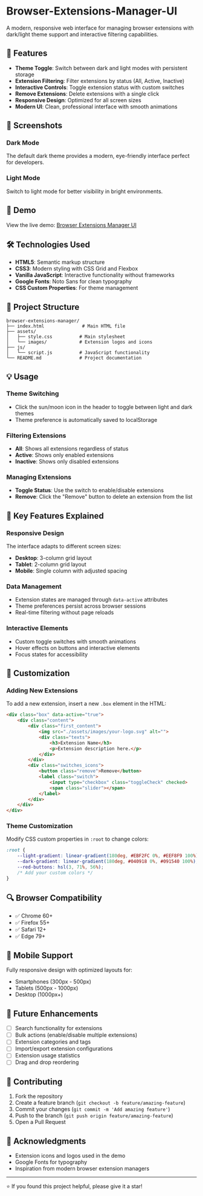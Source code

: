 # Browser-Extensions-Manager-UI


A modern, responsive web interface for managing browser extensions with dark/light theme support and interactive filtering capabilities.

## 🌟 Features

- **Theme Toggle**: Switch between dark and light modes with persistent storage
- **Extension Filtering**: Filter extensions by status (All, Active, Inactive)
- **Interactive Controls**: Toggle extension status with custom switches
- **Remove Extensions**: Delete extensions with a single click
- **Responsive Design**: Optimized for all screen sizes
- **Modern UI**: Clean, professional interface with smooth animations

## 🎨 Screenshots

### Dark Mode
The default dark theme provides a modern, eye-friendly interface perfect for developers.

### Light Mode
Switch to light mode for better visibility in bright environments.

## 🚀 Demo

View the live demo: [Browser Extensions Manager UI](your-demo-link-here)

## 🛠️ Technologies Used

- **HTML5**: Semantic markup structure
- **CSS3**: Modern styling with CSS Grid and Flexbox
- **Vanilla JavaScript**: Interactive functionality without frameworks
- **Google Fonts**: Noto Sans for clean typography
- **CSS Custom Properties**: For theme management

## 📁 Project Structure

```
browser-extensions-manager/
├── index.html              # Main HTML file
├── assets/
│   ├── style.css          # Main stylesheet
│   └── images/            # Extension logos and icons
├── js/
│   └── script.js          # JavaScript functionality
└── README.md              # Project documentation
```

## 💡 Usage

### Theme Switching
- Click the sun/moon icon in the header to toggle between light and dark themes
- Theme preference is automatically saved to localStorage

### Filtering Extensions
- **All**: Shows all extensions regardless of status
- **Active**: Shows only enabled extensions
- **Inactive**: Shows only disabled extensions

### Managing Extensions
- **Toggle Status**: Use the switch to enable/disable extensions
- **Remove**: Click the "Remove" button to delete an extension from the list

## 🎯 Key Features Explained

### Responsive Design
The interface adapts to different screen sizes:
- **Desktop**: 3-column grid layout
- **Tablet**: 2-column grid layout
- **Mobile**: Single column with adjusted spacing

### Data Management
- Extension states are managed through `data-active` attributes
- Theme preferences persist across browser sessions
- Real-time filtering without page reloads

### Interactive Elements
- Custom toggle switches with smooth animations
- Hover effects on buttons and interactive elements
- Focus states for accessibility

## 🎨 Customization

### Adding New Extensions
To add a new extension, insert a new `.box` element in the HTML:

```html
<div class="box" data-active="true">
    <div class="content">
        <div class="first_content">
            <img src="./assets/images/your-logo.svg" alt="">
            <div class="texts">
                <h3>Extension Name</h3>
                <p>Extension description here.</p>
            </div>
        </div>
        <div class="switches_icons">
            <button class="remove">Remove</button>
            <label class="switch">
                <input type="checkbox" class="toggleCheck" checked>
                <span class="slider"></span>
            </label>
        </div>
    </div>
</div>
```

### Theme Customization
Modify CSS custom properties in `:root` to change colors:

```css
:root {
    --light-gradient: linear-gradient(180deg, #EBF2FC 0%, #EEF8F9 100%);
    --dark-gradient: linear-gradient(180deg, #040918 0%, #091540 100%);
    --red-buttons: hsl(3, 71%, 56%);
    /* Add your custom colors */
}
```

## 🔍 Browser Compatibility

- ✅ Chrome 60+
- ✅ Firefox 55+
- ✅ Safari 12+
- ✅ Edge 79+

## 📱 Mobile Support

Fully responsive design with optimized layouts for:
- Smartphones (300px - 500px)
- Tablets (500px - 1000px)
- Desktop (1000px+)

## 🚧 Future Enhancements

- [ ] Search functionality for extensions
- [ ] Bulk actions (enable/disable multiple extensions)
- [ ] Extension categories and tags
- [ ] Import/export extension configurations
- [ ] Extension usage statistics
- [ ] Drag and drop reordering

## 🤝 Contributing

1. Fork the repository
2. Create a feature branch (`git checkout -b feature/amazing-feature`)
3. Commit your changes (`git commit -m 'Add amazing feature'`)
4. Push to the branch (`git push origin feature/amazing-feature`)
5. Open a Pull Request

## 🙏 Acknowledgments

- Extension icons and logos used in the demo
- Google Fonts for typography
- Inspiration from modern browser extension managers

---

⭐ If you found this project helpful, please give it a star!
